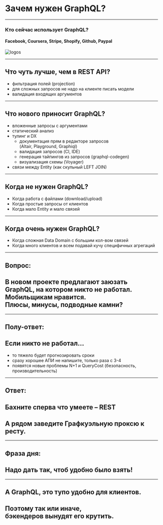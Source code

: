 # Зачем нужен GraphQL?

-----

### Кто сейчас использует GraphQL? <!-- .element: class="green" -->

#### Facebook, Coursera, Stripe, Shopify, Github, Paypal

![logos](https://user-images.githubusercontent.com/1946920/50889858-30ffeb80-1423-11e9-9768-7d247438ac51.png) <!-- .element: style="max-width: 900px;" class="plain" -->

-----

## Что чуть лучше, чем в REST API? <!-- .element: class="orange" -->

- фильтрация полей (projection) <!-- .element: class="fragment" -->
- для сложных запросов не надо на клиенте писать модели <!-- .element: class="fragment" -->
- валидация входящих аргументов <!-- .element: class="fragment" -->

-----

## Что нового приносит GraphQL? <!-- .element: class="green" -->

- вложенные запросы с аргументами <!-- .element: class="fragment" -->
- статический анализ <!-- .element: class="fragment" -->
- тулинг и DX <!-- .element: class="fragment" -->
  - документация прям в редакторе запросов <br/>(Altair, Playground, Graphiql) <!-- .element: class="fragment" -->
  - валидация запросов (CI, IDE) <!-- .element: class="fragment" -->
  - генерация тайпингов из запросов (graphql-codegen) <!-- .element: class="fragment" -->
  - визуализация схемы (Voyager) <!-- .element: class="fragment" -->
- связи между Entity (как скульный LEFT JOIN) <!-- .element: class="fragment" -->

-----

## Когда не нужен GraphQL? <!-- .element: class="red" -->

- Когда работа с файлами (download/upload) <!-- .element: class="fragment" -->
- Когда простые запросы от клиентов <!-- .element: class="fragment" -->
- Когда мало Entity и мало связей <!-- .element: class="fragment" -->

-----

## Когда очень нужен GraphQL? <!-- .element: class="green" -->

- Когда сложная Data Domain c большим кол-вом связей <!-- .element: class="fragment" -->
- Когда много клиентов и всем подавай кучу специфичных агрегаций <!-- .element: class="fragment" -->

-----

## Вопрос: <!-- .element: class="red" -->

## В новом проекте предлагают заюзать GraphQL, на котором никто не работал. Мобильщикам нравится. <br/>Плюсы, минусы, подводные камни?

-----

## Полу-ответ: <!-- .element: class="orange" -->

## Если никто не работал...

- то тяжело будет прогнозировать сроки <!-- .element: class="fragment" -->
- сразу хорошее АПИ не напишите, только раза с 3-4 <!-- .element: class="fragment" -->
- появятся новые проблемы N+1 и QueryCost (безопасность, производительность) <!-- .element: class="fragment" -->

-----

## Ответ:

## Бахните сперва что умеете – REST

## А рядом заведите Графкуэльную проксю к ресту. <!-- .element: class="green" -->

-----

## Фраза дня:

## Надо дать так, чтоб удобно было взять! <!-- .element: class="green" -->

-----

## А GraphQL, это тупо удобно для клиентов.

## Поэтому так или иначе, <br/>бэкендеров вынудят его крутить. <!-- .element: class="red fragment" -->
